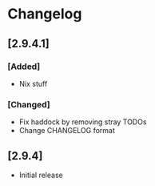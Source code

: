 # Changelog

## [2.9.4.1]
### [Added]
- Nix stuff

### [Changed]
- Fix haddock by removing stray TODOs
- Change CHANGELOG format

## [2.9.4]
- Initial release
